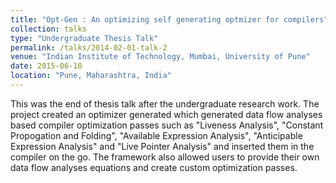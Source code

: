 ```yaml
---
title: "Opt-Gen : An optimizing self generating optmizer for compilers"
collection: talks
type: "Undergraduate Thesis Talk"
permalink: /talks/2014-02-01-talk-2
venue: "Indian Institute of Technology, Mumbai, University of Pune"
date: 2015-06-10
location: "Pune, Maharashtra, India"
---
```


This was the end of thesis talk after the undergraduate research work. The project created an optimizer generated which generated data flow analyses based compiler optimization passes such as "Liveness Analysis", "Constant Propogation and Folding", "Available Expression Analysis", "Anticipable Expression Analysis" and "Live Pointer Analysis" and inserted them in the compiler on the go. The framework also allowed users to provide their own data flow analyses equations and create custom optimization passes.
